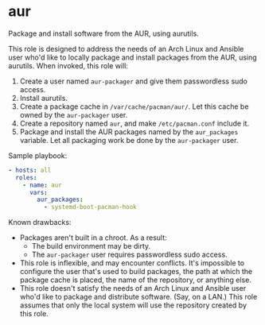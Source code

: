 aur
===

Package and install software from the AUR, using aurutils.

This role is designed to address the needs of an Arch Linux and Ansible user
who'd like to locally package and install packages from the AUR, using aurutils.
When invoked, this role will:

1. Create a user named `aur-packager` and give them passwordless sudo access.
2. Install aurutils.
3. Create a package cache in `/var/cache/pacman/aur/`. Let this cache be owned
   by the `aur-packager` user.
4. Create a repository named `aur`, and make `/etc/pacman.conf` include it.
5. Package and install the AUR packages named by the `aur_packages` variable.
   Let all packaging work be done by the `aur-packager` user.

Sample playbook:

```yaml
- hosts: all
  roles:
    - name: aur
      vars:
        aur_packages:
          - systemd-boot-pacman-hook
```

Known drawbacks:

* Packages aren't built in a chroot. As a result:
  * The build environment may be dirty.
  * The `aur-packager` user requires passwordless sudo access.
* This role is inflexible, and may encounter conflicts. It's impossible to
  configure the user that's used to build packages, the path at which the
  package cache is placed, the name of the repository, or anything else.
* This role doesn't satisfy the needs of an Arch Linux and Ansible user who'd
  like to package and distribute software. (Say, on a LAN.) This role assumes
  that only the local system will use the repository created by this role.
